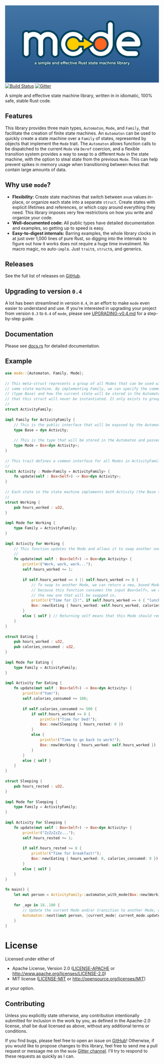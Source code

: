 ![#mode](mode-logo.png)
[![Build Status](https://travis-ci.com/andrewtc/mode.svg?branch=master)](https://travis-ci.com/andrewtc/mode)
[![Gitter](https://badges.gitter.im/mode-rs/community.svg)](https://gitter.im/mode-rs/community?utm_source=badge&utm_medium=badge&utm_campaign=pr-badge)

A simple and effective state machine library, written in in idiomatic, 100% safe, stable Rust code.

## Features

This library provides three main types, `Automaton`, `Mode`, and `Family`, that facilitate the creation of finite state
machines. An `Automaton` can be used to quickly create a state machine over a `Family` of states, represented by objects
that implement the `Mode` trait. The `Automaton` allows function calls to be dispatched to the current `Mode` via
`Deref` coercion, and a flexible transition system provides a way to swap to a different `Mode` in the state machine,
with the option to steal state from the previous `Mode`. This can help prevent spikes in memory usage when transitioning
between `Mode`s that contain large amounts of data.

## Why use `mode`?

 - **Flexibility:** Create state machines that switch between `enum` values in-place, or organize each state into a
   separate `struct`. Create states with explicit lifetimes and references, or which copy around everything they need.
   This library imposes very few restrictions on how you write and organize your code.
 - **Well-documented code:** All public types have detailed documentation and examples, so getting up to speed is easy.
 - **Easy-to-digest internals:** Barring examples, the whole library clocks in at just over 1,000 lines of pure Rust, so
   digging into the internals to figure out how it works does not require a huge time investment. No macro magic, no
   auto-`impl`s. Just `trait`s, `struct`s, and generics.

## Releases

See the full list of releases on [GitHub](https://github.com/andrewtc/mode/releases).

## Upgrading to version `0.4`

A lot has been streamlined in version `0.4`, in an effort to make `mode` even easier to understand and use. If you're
interested in upgrading your project from version `0.3` to `0.4` of `mode`, please see
[UPGRADING-v0.4.md](UPGRADING-v0.4.md) for a step-by-step guide.

## Documentation

Please see [docs.rs](https://docs.rs/mode) for detailed documentation.

## Example

```rust
use mode::{Automaton, Family, Mode};

// This meta-struct represents a group of all Modes that can be used with the same Automaton, i.e. all states in the
// same state machine. By implementing Family, we can specify the common interface that will be exposed for all states
// (type Base) and how the current state will be stored in the Automaton (type Mode). The important thing to note is
// that this struct will never be instantiated. It only exists to group a set of states (Modes) together.
// 
struct ActivityFamily;

impl Family for ActivityFamily {
    // This is the public interface that will be exposed by the Automaton for all Modes in this Family.
    type Base = dyn Activity;

    // This is the type that will be stored in the Automaton and passed into the Automaton::next() function.
    type Mode = Box<dyn Activity>;
}

// This trait defines a common interface for all Modes in ActivityFamily.
//
trait Activity : Mode<Family = ActivityFamily> {
    fn update(self : Box<Self>) -> Box<dyn Activity>;
}

// Each state in the state machine implements both Activity (the Base type) and Mode.
//
struct Working {
    pub hours_worked : u32,
}

impl Mode for Working {
    type Family = ActivityFamily;
}

impl Activity for Working {
    // This function updates the Mode and allows it to swap another one in as current, when ready.
    //
    fn update(mut self : Box<Self>) -> Box<dyn Activity> {
        println!("Work, work, work...");
        self.hours_worked += 1;

        if self.hours_worked == 4 || self.hours_worked >= 8 {
            // To swap to another Mode, we can return a new, boxed Mode with the same signature as this one. Note that
            // because this function consumes the input Box<Self>, we can freely move state out of this Mode and into
            // the new one that will be swapped in.
            println!("Time for {}!", if self.hours_worked == 4 { "lunch" } else { "dinner" });
            Box::new(Eating { hours_worked: self.hours_worked, calories_consumed: 0 })
        }
        else { self } // Returning self means that this Mode should remain current.
    }
}

struct Eating {
    pub hours_worked : u32,
    pub calories_consumed : u32,
}

impl Mode for Eating {
    type Family = ActivityFamily;
}

impl Activity for Eating {
    fn update(mut self : Box<Self>) -> Box<dyn Activity> {
        println!("Yum!");
        self.calories_consumed += 100;

        if self.calories_consumed >= 500 {
            if self.hours_worked >= 8 {
                println!("Time for bed!");
                Box::new(Sleeping { hours_rested: 0 })
            }
            else {
                println!("Time to go back to work!");
                Box::new(Working { hours_worked: self.hours_worked })
            }
        }
        else { self }
    }
}

struct Sleeping {
    pub hours_rested : u32,
}

impl Mode for Sleeping {
    type Family = ActivityFamily;
}

impl Activity for Sleeping {
    fn update(mut self : Box<Self>) -> Box<dyn Activity> {
        println!("ZzZzZzZz...");
        self.hours_rested += 1;

        if self.hours_rested >= 8 {
            println!("Time for breakfast!");
            Box::new(Eating { hours_worked: 0, calories_consumed: 0 })
        }
        else { self }
    }
}

fn main() {
    let mut person = ActivityFamily::automaton_with_mode(Box::new(Working { hours_worked: 0 }));
    
    for _age in 18..100 {
        // Update the current Mode and/or transition to another Mode, when the current Mode requests it.
        Automaton::next(&mut person, |current_mode| current_mode.update());
    }
}
```

# License

Licensed under either of

 * Apache License, Version 2.0 ([LICENSE-APACHE](https://github.com/andrewtc/mode/blob/master/LICENSE-APACHE) or 
   http://www.apache.org/licenses/LICENSE-2.0)
 * MIT license ([LICENSE-MIT](https://github.com/andrewtc/mode/blob/master/LICENSE-MIT) or
   http://opensource.org/licenses/MIT)

at your option.

## Contributing

Unless you explicitly state otherwise, any contribution intentionally submitted for inclusion in the work by you, as
defined in the Apache-2.0 license, shall be dual licensed as above, without any additional terms or conditions.

If you find bugs, please feel free to open an issue on [GitHub](https://github.com/andrewtc/mode/issues)! Otherwise, if
you would like to propose changes to this library, feel free to send me a pull request or message me on the `mode`
[Gitter channel](https://gitter.im/mode-rs/community?utm_source=share-link&utm_medium=link&utm_campaign=share-link).
I'll try to respond to these requests as quickly as I can.